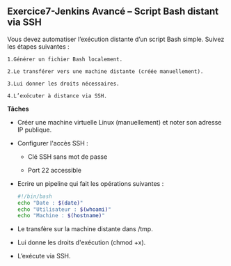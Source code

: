 ## Exercice7-Jenkins Avancé – Script Bash distant via SSH

Vous devez automatiser l’exécution distante d’un script Bash simple. Suivez les étapes suivantes :

    1.Générer un fichier Bash localement.

    2.Le transférer vers une machine distante (créée manuellement).

    3.Lui donner les droits nécessaires.

    4.L’exécuter à distance via SSH.

**Tâches**

- Créer une machine virtuelle Linux (manuellement) et noter son adresse IP publique.

- Configurer l'accès SSH :

    - Clé SSH sans mot de passe

    - Port 22 accessible

- Ecrire un pipeline qui fait les opérations suivantes :

    ``` bash
    #!/bin/bash
    echo "Date : $(date)"
    echo "Utilisateur : $(whoami)"
    echo "Machine : $(hostname)"
    ```

- Le transfère sur la machine distante dans /tmp.

- Lui donne les droits d'exécution (chmod +x).

- L’exécute via SSH.


